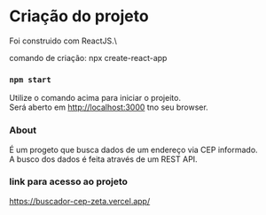 # Criação do projeto

Foi construido com ReactJS.\

comando de criação: npx create-react-app

### `npm start`

Utilize o comando acima para iniciar o projeito.\
Será aberto em [http://localhost:3000](http://localhost:3000) tno seu browser.

### About

É um progeto que busca dados de um endereço via CEP informado.\
A busco dos dados é feita através de um REST API.

### link para acesso ao projeto

https://buscador-cep-zeta.vercel.app/
